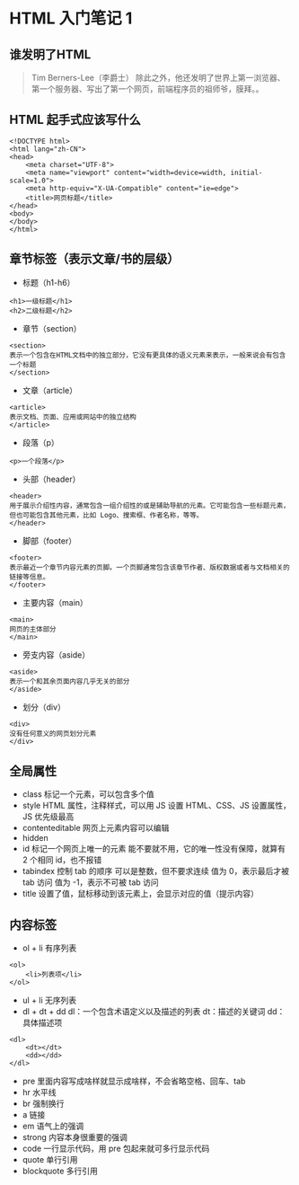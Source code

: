 # HTML 入门笔记 1
## 谁发明了HTML
> Tim Berners-Lee（李爵士）
> 除此之外，他还发明了世界上第一浏览器、第一个服务器、写出了第一个网页，前端程序员的祖师爷，膜拜。。

## HTML 起手式应该写什么
```
<!DOCTYPE html>
<html lang="zh-CN">
<head>
    <meta charset="UTF-8">
    <meta name="viewport" content="width=device=width, initial-scale=1.0">
    <meta http-equiv="X-UA-Compatible" content="ie=edge">
    <title>网页标题</title>
</head>
<body>
</body>
</html>
```

## 章节标签（表示文章/书的层级）
- 标题（h1-h6）
```
<h1>一级标题</h1>
<h2>二级标题</h2>
```
- 章节（section）
```
<section>
表示一个包含在HTML文档中的独立部分，它没有更具体的语义元素来表示，一般来说会有包含一个标题
</section>
```

- 文章（article）
```
<article>
表示文档、页面、应用或网站中的独立结构
</article>
```

- 段落（p）
```
<p>一个段落</p>
```

- 头部（header）
```
<header>
用于展示介绍性内容，通常包含一组介绍性的或是辅助导航的元素。它可能包含一些标题元素，但也可能包含其他元素，比如 Logo、搜索框、作者名称，等等。
</header>
```

- 脚部（footer）
```
<footer>
表示最近一个章节内容元素的页脚。一个页脚通常包含该章节作者、版权数据或者与文档相关的链接等信息。
</footer>
```

- 主要内容（main）
```
<main>
网页的主体部分
</main>
```

- 旁支内容（aside）
```
<aside>
表示一个和其余页面内容几乎无关的部分
</aside>
```

- 划分（div）
```
<div>
没有任何意义的网页划分元素
</div>
```

## 全局属性
- class
    标记一个元素，可以包含多个值
- style
HTML 属性，注释样式，可以用 JS 设置
HTML、CSS、JS 设置属性，JS 优先级最高
- contenteditable
网页上元素内容可以编辑
- hidden
- id
标记一个网页上唯一的元素
能不要就不用，它的唯一性没有保障，就算有 2 个相同 id，也不报错
- tabindex
控制 tab 的顺序
可以是整数，但不要求连续
值为 0，表示最后才被 tab 访问
值为 -1，表示不可被 tab 访问
- title
设置了值，鼠标移动到该元素上，会显示对应的值（提示内容）

## 内容标签
- ol + li
有序列表
```
<ol>
    <li>列表项</li>
</ol>
```

- ul + li
无序列表
- dl + dt + dd
dl：一个包含术语定义以及描述的列表
dt：描述的关键词
dd：具体描述项
```
<dl>
    <dt></dt>
    <dd></dd>
</dl>
```
- pre
里面内容写成啥样就显示成啥样，不会省略空格、回车、tab
- hr
水平线
- br
强制换行
- a
链接
- em
语气上的强调
- strong
内容本身很重要的强调
- code 
一行显示代码，用 pre 包起来就可多行显示代码
- quote
单行引用
- blockquote
多行引用
